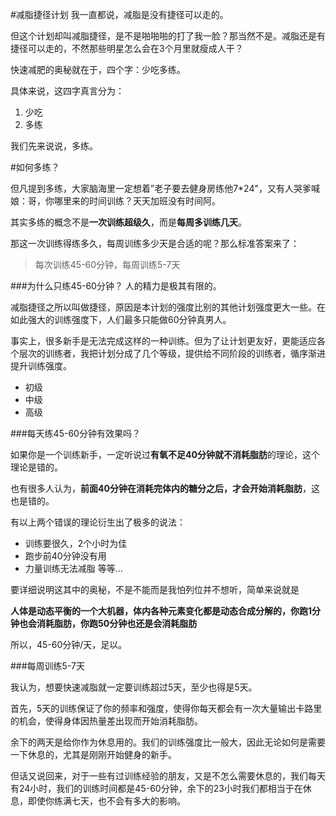 #减脂捷径计划
我一直都说，减脂是没有捷径可以走的。

但这个计划却叫减脂捷径，是不是啪啪啪的打了我一脸？那当然不是。减脂还是有捷径可以走的，不然那些明星怎么会在3个月里就瘦成人干？

快速减肥的奥秘就在于，四个字：少吃多练。

具体来说，这四字真言分为：
1. 少吃
2. 多练

我们先来说说，多练。

#如何多练？

但凡提到多练，大家脑海里一定想着”老子要去健身房练他7*24"，又有人哭爹喊娘：哥，你哪里来的时间训练？天天加班没有时间阿。

其实多练的概念不是**一次训练超级久**，而是**每周多训练几天**。

那这一次训练得练多久，每周训练多少天是合适的呢？那么标准答案来了：

>每次训练45-60分钟，每周训练5-7天


###为什么只练45-60分钟？
人的精力是极其有限的。

减脂捷径之所以叫做捷径，原因是本计划的强度比别的其他计划强度更大一些。在如此强大的训练强度下，人们最多只能做60分钟真男人。

事实上，很多新手是无法完成这样的一种训练。但为了让计划更友好，更能适应各个层次的训练者，我把计划分成了几个等级，提供给不同阶段的训练者，循序渐进提升训练强度。

- 初级
- 中级
- 高级


###每天练45-60分钟有效果吗？

如果你是一个训练新手，一定听说过**有氧不足40分钟就不消耗脂肪**的理论，这个理论是错的。

也有很多人认为，**前面40分钟在消耗完体内的糖分之后，才会开始消耗脂肪**，这也是错的。

有以上两个错误的理论衍生出了极多的说法：
- 训练要很久，2个小时为佳
- 跑步前40分钟没有用
- 力量训练无法减脂
等等...

要详细说明这其中的奥秘，不是不能而是我怕列位并不想听，简单来说就是

**人体是动态平衡的一个大机器，体内各种元素变化都是动态合成分解的，你跑1分钟也会消耗脂肪，你跑50分钟也还是会消耗脂肪**

所以，45-60分钟/天，足以。


###每周训练5-7天

我认为，想要快速减脂就一定要训练超过5天，至少也得是5天。

首先，5天的训练保证了你的频率和强度，使得你每天都会有一次大量输出卡路里的机会，使得身体因热量差出现而开始消耗脂肪。

余下的两天是给你作为休息用的。我们的训练强度比一般大，因此无论如何是需要一下休息的，尤其是刚刚开始健身的新手。

但话又说回来，对于一些有过训练经验的朋友，又是不怎么需要休息的，我们每天有24小时，我们的训练时间都是45-60分钟，余下的23小时我们都相当于在休息，即使你练满七天，也不会有多大的影响。


